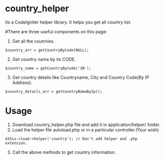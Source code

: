 # country_helper
Its a CodeIgniter helper library. It helps you get all country list.

#There are three useful components on this page:

1. Get all the coutrnies.
  ```
  $country_arr = getCountryByCode(NULL);
  ```
2. Get country name by its CODE.
  ```
  $country_name = getCountryByCode('IN');
  ```
3. Get country details like Countryname, City and Country Code(By IP Address).
  ```
  $country_details_arr = getCountryNameByIp();
  ```
  
  # Usage
  
  1. Download country_helper.php file and add it in application/helper/ folder.
  2. Load the helper file autoload.php or in a particular controller.(Your wish)
   ```
   $this->load->helper('country'); // Don't add helper and .php extension.
   ```
  3. Call the above methods to get country information.
